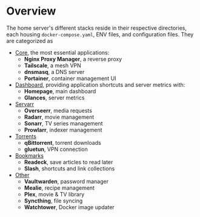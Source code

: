 # Overview
The home server's different stacks reside in their respective directories, each housing `docker-compose.yaml`, ENV files, and configuration files. They are categorized as

- [Core](/stacks/core), the most essential applications:
    - **Nginx Proxy Manager**, a reverse proxy
    - **Tailscale**, a mesh VPN
    - **dnsmasq**, a DNS server
    - **Portainer**, container management UI
- [Dashboard](/stacks/dashboard), providing application shortcuts and server metrics with:
    - **Homepage**, main dashboard
    - **Glances**, server metrics
- [Servarr](/stacks/servarr)
    - **Overseerr**, media requests
    - **Radarr**, movie management
    - **Sonarr**, TV series management
    - **Prowlarr**, indexer management
- [Torrents](/stacks/torrents)
    - **qBittorrent**, torrent downloads
    - **gluetun**, VPN connection
- [Bookmarks](/stacks/bookmarks)
    - **Readeck**, save articles to read later
    - **Slash**, shortcuts and link collections
- [Other](/stacks/other)
    - **Vaultwarden**, password manager
    - **Mealie**, recipe management
    - **Plex**, movie & TV library
    - **Syncthing**, file syncing
    - **Watchtower**, Docker image updater
